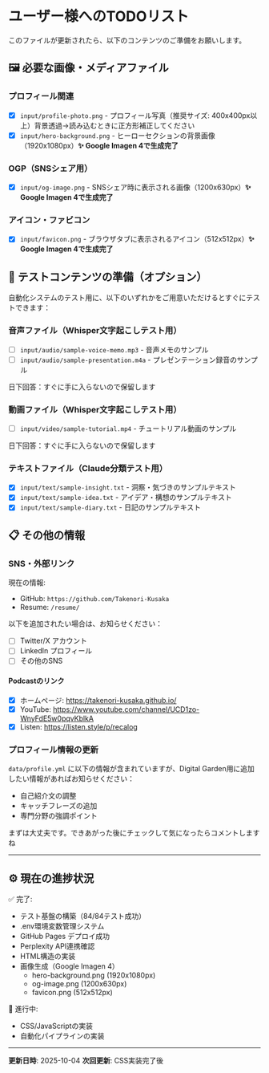 # ユーザー様へのTODOリスト

このファイルが更新されたら、以下のコンテンツのご準備をお願いします。

## 🖼️ 必要な画像・メディアファイル

### プロフィール関連
- [x] `input/profile-photo.png` - プロフィール写真（推奨サイズ: 400x400px以上）背景透過→読み込むときに正方形補正してください
- [x] `input/hero-background.png` - ヒーローセクションの背景画像（1920x1080px）**✨ Google Imagen 4で生成完了**

### OGP（SNSシェア用）
- [x] `input/og-image.png` - SNSシェア時に表示される画像（1200x630px）**✨ Google Imagen 4で生成完了**

### アイコン・ファビコン
- [x] `input/favicon.png` - ブラウザタブに表示されるアイコン（512x512px）**✨ Google Imagen 4で生成完了**

## 📝 テストコンテンツの準備（オプション）

自動化システムのテスト用に、以下のいずれかをご用意いただけるとすぐにテストできます：

### 音声ファイル（Whisper文字起こしテスト用）
- [ ] `input/audio/sample-voice-memo.mp3` - 音声メモのサンプル
- [ ] `input/audio/sample-presentation.m4a` - プレゼンテーション録音のサンプル

日下回答：すぐに手に入らないので保留します

### 動画ファイル（Whisper文字起こしテスト用）
- [ ] `input/video/sample-tutorial.mp4` - チュートリアル動画のサンプル

日下回答：すぐに手に入らないので保留します

### テキストファイル（Claude分類テスト用）
- [x] `input/text/sample-insight.txt` - 洞察・気づきのサンプルテキスト
- [x] `input/text/sample-idea.txt` - アイデア・構想のサンプルテキスト
- [x] `input/text/sample-diary.txt` - 日記のサンプルテキスト

## 📋 その他の情報

### SNS・外部リンク
現在の情報:
- GitHub: `https://github.com/Takenori-Kusaka`
- Resume: `/resume/`

以下を追加されたい場合は、お知らせください：
- [ ] Twitter/X アカウント
- [ ] LinkedIn プロフィール
- [ ] その他のSNS

#### Podcastのリンク

- [x] ホームページ: https://takenori-kusaka.github.io/
- [x] YouTube: https://www.youtube.com/channel/UCD1zo-WnyFdE5w0pqvKblkA
- [x] Listen: https://listen.style/p/recalog

### プロフィール情報の更新
`data/profile.yml` に以下の情報が含まれていますが、Digital Garden用に追加したい情報があればお知らせください：
- 自己紹介文の調整
- キャッチフレーズの追加
- 専門分野の強調ポイント

まずは大丈夫です。できあがった後にチェックして気になったらコメントしますね

---

## ⚙️ 現在の進捗状況

✅ 完了:
- テスト基盤の構築（84/84テスト成功）
- .env環境変数管理システム
- GitHub Pages デプロイ成功
- Perplexity API連携確認
- HTML構造の実装
- 画像生成（Google Imagen 4）
  - hero-background.png (1920x1080px)
  - og-image.png (1200x630px)
  - favicon.png (512x512px)

🔄 進行中:
- CSS/JavaScriptの実装
- 自動化パイプラインの実装

---

**更新日時**: 2025-10-04
**次回更新**: CSS実装完了後
